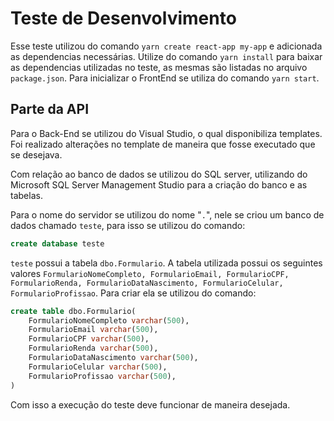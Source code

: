 # Teste de Desenvolvimento 

Esse teste utilizou do comando 
```yarn create react-app my-app``` e adicionada as dependencias necessárias. Utilize do comando ```yarn install``` para baixar as dependencias utilizadas no teste, as mesmas são listadas no arquivo ```package.json```. Para inicializar o FrontEnd se utiliza do comando ```yarn start```.

## Parte da API

Para o Back-End se utilizou do Visual Studio, o qual disponibiliza templates. Foi realizado alterações no template de maneira que fosse executado que se desejava.

Com relação ao banco de dados se utilizou do SQL server, utilizando do Microsoft SQL Server Management Studio para a criação do banco e as tabelas.

Para o nome do servidor se utilizou do nome "```.```", nele se criou um banco de dados chamado ```teste```, para isso se utilizou do comando:

```SQL
create database teste
```

```teste``` possui a tabela ```dbo.Formulario```.
A tabela utilizada possui os seguintes valores ```FormularioNomeCompleto, FormularioEmail, FormularioCPF, FormularioRenda, FormularioDataNascimento, FormularioCelular, FormularioProfissao```. Para criar ela se utilizou do comando:

```SQL
create table dbo.Formulario(
    FormularioNomeCompleto varchar(500),
    FormularioEmail varchar(500),
    FormularioCPF varchar(500),
    FormularioRenda varchar(500),
    FormularioDataNascimento varchar(500),
    FormularioCelular varchar(500),
    FormularioProfissao varchar(500),
)
```
Com isso a execução do teste deve funcionar de maneira desejada.
